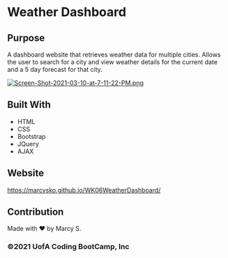 # Weather Dashboard

## Purpose
A dashboard website that retrieves weather data for multiple cities. Allows the user to search for a city and view weather details for the current date and a 5 day forecast for that city.  
 

[![Screen-Shot-2021-03-10-at-7-11-22-PM.png](https://i.postimg.cc/Hk23r4xs/Screen-Shot-2021-03-10-at-7-11-22-PM.png)](https://postimg.cc/Xrr9h5dT)

## Built With
- HTML
- CSS
- Bootstrap
- JQuery
- AJAX

## Website
https://marcysko.github.io/WK06WeatherDashboard/

## Contribution
Made with ❤️ by Marcy S.

### ©️2021 UofA Coding BootCamp, Inc 
